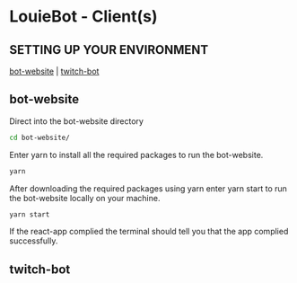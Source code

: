 
# **LouieBot - Client(s)**

## **SETTING UP YOUR ENVIRONMENT**

[bot-website](##bot-website) | [twitch-bot](##twitch-bot)

## bot-website


Direct into the bot-website directory

``` zsh
cd bot-website/
```

Enter yarn to install all the required packages to run the bot-website.

``` zsh
yarn
```

After downloading the required packages using yarn enter yarn start to run the bot-website locally on your machine.

``` zsh
yarn start
```

If the react-app complied the terminal should tell you that the app complied successfully.

## twitch-bot
